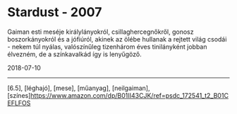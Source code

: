 # Stardust - 2007

Gaiman esti meséje királylányokról, csillaghercegnőkről, gonosz boszorkányokról és a jófiúról, akinek az ölébe hullanak a rejtett világ csodái - nekem túl nyálas, valószínűleg tizenhárom éves tinilányként jobban élvezném, de a színkavalkád így is lenyűgöző.

2018-07-10

----

[6.5], [léghajó], [mese], [műanyag], [neilgaiman], [színes]https://www.amazon.com/dp/B01II43CJK/ref=psdc_172541_t2_B01CEFLFOS
